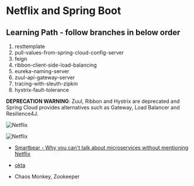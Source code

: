 # Netflix and Spring Boot

## Learning Path - follow branches in below order
1.  resttemplate
2.  pull-values-from-spring-cloud-config-server
3.  feign
4.  ribbon-client-side-load-balancing
5.  eureka-naming-server
6.  zuul-api-gateway-server
7.  tracing-with-sleuth-zipkin
8.  hystrix-fault-tolerance

**DEPRECATION WARNING**:  Zuul, Ribbon and Hystrix are deprecated and Spring Cloud provides alternatives such as Gateway, Load Balancer and Resilience4J.

![Netflix](https://lh3.googleusercontent.com/proxy/2xaXxOXhvZdjlrKCYzY9vCE1LX58JiRAnNiJyMb0WWZX1aSwFzgi3wRD8A7rcGOQwPofkz5o3aLiFYz2Rvk-583Je73woc-YTzzD7VXSl8Pl-o7Z)

![Netflix](https://i1.wp.com/samirbehara.com/wp-content/uploads/2019/05/netflix-oss-framework.png?fit=1215%2C701&ssl=1)

* [Smartbear - Why you can't talk about microservices without mentioning Netflix](https://smartbear.com/blog/develop/why-you-cant-talk-about-microservices-without-ment/)

* [okta](https://www.baeldung.com/spring-security-okta)

* Chaos Monkey, Zookeeper

